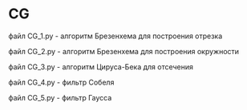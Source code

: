 # CG
файл CG_1.py - алгоритм Брезенхема для построения отрезка <br/>

файл CG_2.py - алгоритм Брезенхема для построения окружности <br/>

файл CG_3.py - алгоритм Цируса-Бека для отсечения <br/>

файл CG_4.py - фильтр Собеля <br/>

файл CG_5.py - фильтр Гаусса <br/>
